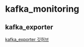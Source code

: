 # kafka_monitoring

## kafka_exporter 

[kafka_exporter 깃허브](https://github.com/danielqsj/kafka_exporter)

